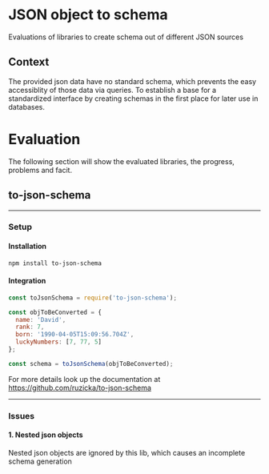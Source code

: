 # JSON object to schema
Evaluations of libraries to create schema out of different JSON sources

## Context
The provided json data have no standard schema, which prevents the easy accessiblity of those data via queries. To establish a base for a standardized interface by creating schemas in the first place for later use in databases.

# Evaluation
The following section will show the evaluated libraries, the progress, problems and facit.

## to-json-schema
---

### Setup

#### Installation

`npm install to-json-schema`

#### Integration

```javascript
const toJsonSchema = require('to-json-schema');

const objToBeConverted = {
  name: 'David',
  rank: 7,
  born: '1990-04-05T15:09:56.704Z',
  luckyNumbers: [7, 77, 5]
};

const schema = toJsonSchema(objToBeConverted);
```

For more details look up the documentation at 
https://github.com/ruzicka/to-json-schema

___
### Issues

#### 1. Nested json objects

Nested json objects are ignored by this lib, which causes an incomplete schema generation


